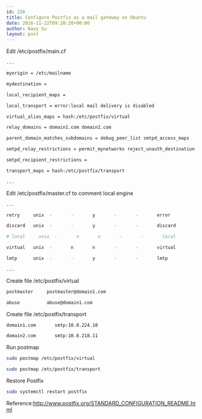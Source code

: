 ```yaml
---
id: 226
title: Configure Postfix as a mail gateway on Ubuntu
date: 2016-11-22T09:20:20+00:00
author: Navy Su
layout: post
---
```

Edit /etc/postfix/main.cf

~~~bash
...

myorigin = /etc/mailname

mydestination =

local_recipient_maps =

local_transport = error:local mail delivery is disabled

virtual_alias_maps = hash:/etc/postfix/virtual

relay_domains = domain1.com domain2.com

parent_domain_matches_subdomains = debug_peer_list smtpd_access_maps

smtpd_relay_restrictions = permit_mynetworks reject_unauth_destination

smtpd_recipient_restrictions =

transport_maps = hash:/etc/postfix/transport

...
~~~

Edit /etc/postfix/master.cf to comment local engine

~~~bash
...

retry     unix  -       -       y       -       -       error

discard   unix  -       -       y       -       -       discard

# local     unix  -       n       n       -       -       local

virtual   unix  -       n       n       -       -       virtual

lmtp      unix  -       -       y       -       -       lmtp

...
~~~

Create file /etc/postfix/virtual

~~~bash
postmaster     postmaster@domain1.com

abuse          abuse@domain1.com
~~~

Create file /etc/postfix/transport

~~~bash
domain1.com       smtp:10.0.224.10

domain2.com       smtp:10.0.218.11
~~~

Run postmap

~~~bash
sudo postmap /etc/postfix/virtual

sudo postmap /etc/postfix/transport
~~~

Restore Postfix

~~~bash
sudo systemctl restart postfix
~~~

Reference:<a href="http://www.postfix.org/STANDARD_CONFIGURATION_README.html" target="_blank">http://www.postfix.org/STANDARD_CONFIGURATION_README.html</a>